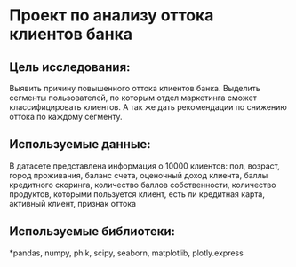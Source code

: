 # Проект по анализу оттока клиентов банка
## Цель исследования:
Выявить причину повышенного оттока клиентов банка. Выделить сегменты пользователей, по которым отдел маркетинга сможет классифицировать клиентов. А так же дать рекомендации по снижению оттока по каждому сегменту.
## Используемые данные:
В датасете представлена информация о 10000 клиентов: пол, возраст, город проживания, баланс счета, оценочный доход клиента, баллы кредитного скоринга, количество баллов собственности, количество продуктов, которыми пользуется клиент, есть ли кредитная карта, активный клиент, признак оттока
## Используемые библиотеки:
*pandas, numpy, phik, scipy, seaborn, matplotlib, plotly.express
